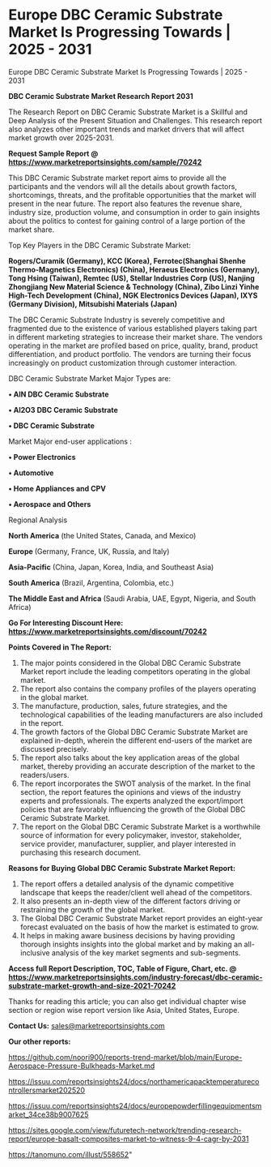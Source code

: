 # Europe DBC Ceramic Substrate Market Is Progressing Towards | 2025 - 2031
Europe DBC Ceramic Substrate Market Is Progressing Towards | 2025 - 2031

<strong>DBC Ceramic Substrate Market Research Report 2031</strong>

The Research Report on DBC Ceramic Substrate Market is a Skillful and Deep Analysis of the Present Situation and Challenges. This research report also analyzes other important trends and market drivers that will affect market growth over 2025-2031.

<strong>Request Sample Report @ <a href=https://www.marketreportsinsights.com/sample/70242>https://www.marketreportsinsights.com/sample/70242</a></strong>

This DBC Ceramic Substrate market report aims to provide all the participants and the vendors will all the details about growth factors, shortcomings, threats, and the profitable opportunities that the market will present in the near future. The report also features the revenue share, industry size, production volume, and consumption in order to gain insights about the politics to contest for gaining control of a large portion of the market share.

Top Key Players in the DBC Ceramic Substrate Market:

<strong>Rogers/Curamik (Germany), KCC (Korea), Ferrotec(Shanghai Shenhe Thermo-Magnetics Electronics) (China), Heraeus Electronics (Germany), Tong Hsing (Taiwan), Remtec (US), Stellar Industries Corp (US), Nanjing Zhongjiang New Material Science & Technology (China), Zibo Linzi Yinhe High-Tech Development (China), NGK Electronics Devices (Japan), IXYS (Germany Division), Mitsubishi Materials (Japan)</strong>

The DBC Ceramic Substrate Industry is severely competitive and fragmented due to the existence of various established players taking part in different marketing strategies to increase their market share. The vendors operating in the market are profiled based on price, quality, brand, product differentiation, and product portfolio. The vendors are turning their focus increasingly on product customization through customer interaction.

DBC Ceramic Substrate Market Major Types are:

<strong>• AlN DBC Ceramic Substrate

• Al2O3 DBC Ceramic Substrate

• DBC Ceramic Substrate</strong>

Market Major end-user applications :

<strong>• Power Electronics

• Automotive

• Home Appliances and CPV

• Aerospace and Others</strong>

Regional Analysis

</u><strong><b>North America</b></strong> (the United States, Canada, and Mexico)

<strong><b>Europe </b></strong>(Germany, France, UK, Russia, and Italy)

<strong><b>Asia-Pacific</b></strong> (China, Japan, Korea, India, and Southeast Asia)

<strong><b>South America</b></strong> (Brazil, Argentina, Colombia, etc.)

<strong><b>The Middle East and Africa</b></strong> (Saudi Arabia, UAE, Egypt, Nigeria, and South Africa)

<strong>Go For Interesting Discount Here: <a href=https://www.marketreportsinsights.com/discount/70242>https://www.marketreportsinsights.com/discount/70242</a></strong>

<strong>Points Covered in The Report:</strong>
<ol>
  <li>The major points considered in the Global DBC Ceramic Substrate Market report include the leading competitors operating in the global market.</li>
  <li>The report also contains the company profiles of the players operating in the global market.</li>
  <li>The manufacture, production, sales, future strategies, and the technological capabilities of the leading manufacturers are also included in the report.</li>
  <li>The growth factors of the Global DBC Ceramic Substrate Market are explained in-depth, wherein the different end-users of the market are discussed precisely.</li>
  <li>The report also talks about the key application areas of the global market, thereby providing an accurate description of the market to the readers/users.</li>
  <li>The report incorporates the SWOT analysis of the market. In the final section, the report features the opinions and views of the industry experts and professionals. The experts analyzed the export/import policies that are favorably influencing the growth of the Global DBC Ceramic Substrate Market.</li>
  <li>The report on the Global DBC Ceramic Substrate Market is a worthwhile source of information for every policymaker, investor, stakeholder, service provider, manufacturer, supplier, and player interested in purchasing this research document.</li>
</ol>
<strong>Reasons for Buying Global DBC Ceramic Substrate Market Report:</strong>

<ol>
  <li>The report offers a detailed analysis of the dynamic competitive landscape that keeps the reader/client well ahead of the competitors.</li>
  <li>It also presents an in-depth view of the different factors driving or restraining the growth of the global market.</li>
  <li>The Global DBC Ceramic Substrate Market report provides an eight-year forecast evaluated on the basis of how the market is estimated to grow.</li>
  <li>It helps in making aware business decisions by having providing thorough insights insights into the global market and by making an all-inclusive analysis of the key market segments and sub-segments.</li>
</ol>
<strong>Access full Report Description, TOC, Table of Figure, Chart, etc. @ <a href=https://www.marketreportsinsights.com/industry-forecast/dbc-ceramic-substrate-market-growth-and-size-2021-70242>https://www.marketreportsinsights.com/industry-forecast/dbc-ceramic-substrate-market-growth-and-size-2021-70242</a></strong>


Thanks for reading this article; you can also get individual chapter wise section or region wise report version like Asia, United States, Europe.

<strong>Contact Us:</strong>
sales@marketreportsinsights.com

<strong>Our other reports:</strong>

<a href=https://github.com/noori900/reports-trend-market/blob/main/Europe-Aerospace-Pressure-Bulkheads-Market.md>https://github.com/noori900/reports-trend-market/blob/main/Europe-Aerospace-Pressure-Bulkheads-Market.md</a>

<a href=https://issuu.com/reportsinsights24/docs/northamericapacktemperaturecontrollersmarket202520>https://issuu.com/reportsinsights24/docs/northamericapacktemperaturecontrollersmarket202520</a>

<a href=https://issuu.com/reportsinsights24/docs/europepowderfillingequipmentsmarket_34ce38b9007625>https://issuu.com/reportsinsights24/docs/europepowderfillingequipmentsmarket_34ce38b9007625</a>

<a href=https://sites.google.com/view/futuretech-network/trending-research-report/europe-basalt-composites-market-to-witness-9-4-cagr-by-2031>https://sites.google.com/view/futuretech-network/trending-research-report/europe-basalt-composites-market-to-witness-9-4-cagr-by-2031</a>

<a href=https://tanomuno.com/illust/558652>https://tanomuno.com/illust/558652</a>"
